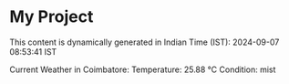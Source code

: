 # My Project

This content is dynamically generated in Indian Time (IST): 2024-09-07 08:53:41 IST


Current Weather in Coimbatore:
Temperature: 25.88 °C
Condition: mist
